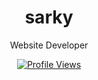 <h1 align="center">sarky</h1>
<p align="center">Website Developer</p>

<a href="https://github.com/sarkyofficql_">
  <p align="center">
    <img src="https://komarev.com/ghpvc/?username=sarkyofficql_&color=blueviolet" alt="Profile Views">
  </p>
</a>
